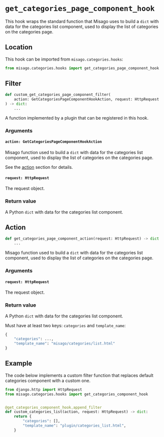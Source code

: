 # `get_categories_page_component_hook`

This hook wraps the standard function that Misago uses to build a `dict` with data for the categories list component, used to display the list of categories on the categories page.


## Location

This hook can be imported from `misago.categories.hooks`:

```python
from misago.categories.hooks import get_categories_page_component_hook
```


## Filter

```python
def custom_get_categories_page_component_filter(
    action: GetCategoriesPageComponentHookAction, request: HttpRequest
) -> dict:
    ...
```

A function implemented by a plugin that can be registered in this hook.


### Arguments

#### `action: GetCategoriesPageComponentHookAction`

Misago function used to build a `dict` with data for the categories list component, used to display the list of categories on the categories page.

See the [action](#action) section for details.


#### `request: HttpRequest`

The request object.


### Return value

A Python `dict` with data for the categories list component.


## Action

```python
def get_categories_page_component_action(request: HttpRequest) -> dict:
    ...
```

Misago function used to build a `dict` with data for the categories list component, used to display the list of categories on the categories page.


### Arguments

#### `request: HttpRequest`

The request object.


### Return value

A Python `dict` with data for the categories list component.

Must have at least two keys: `categories` and `template_name`:

```python
{
    "categories": ...,
    "template_name": "misago/categories/list.html"
}
```


## Example

The code below implements a custom filter function that replaces default categories component with a custom one.

```python
from django.http import HttpRequest
from misago.categories.hooks import get_categories_component_hook


@get_categories_component_hook.append_filter
def custom_categories_list(action, request: HttpRequest) -> dict:
    return {
        "categories": [],
        "template_name": "plugin/categories_list.html",
    }
```